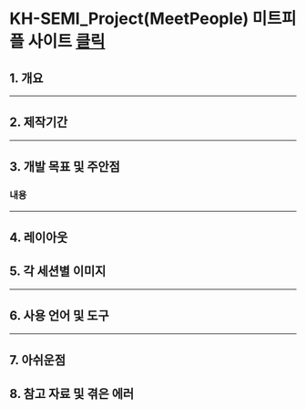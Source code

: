 # KH-SEMI_Project(MeetPeople) 미트피플 사이트 [클릭](http://meetpeople.com)

## 1. 개요


---

## 2. 제작기간



---

## 3. 개발 목표 및 주안점

### 내용

---

## 4. 레이아웃


## 5. 각 세션별 이미지


---

## 6. 사용 언어 및 도구



---

## 7. 아쉬운점



## 8. 참고 자료 및 겪은 에러

